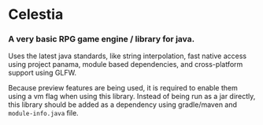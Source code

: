 # Celestia

### A very basic RPG game engine / library for java.

Uses the latest java standards, like string interpolation, fast native access using project panama, module based dependencies, and cross-platform support using GLFW.

Because preview features are being used, it is required to enable them using a vm flag when using this library.
Instead of being run as a jar directly, this library should be added as a dependency using gradle/maven and `module-info.java` file.
